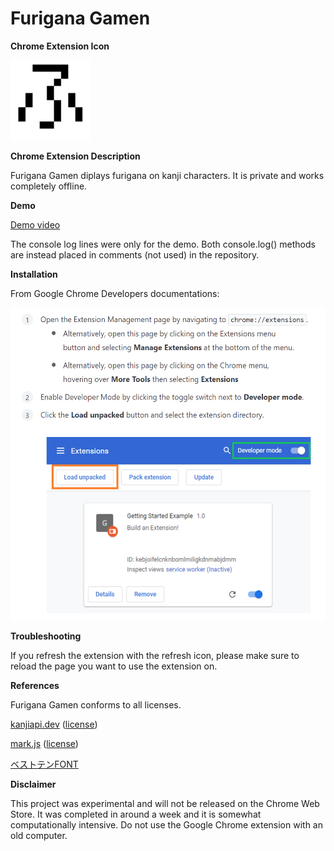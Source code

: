 # Furigana Gamen

**Chrome Extension Icon**

<img src="/Furigana%20Gamen/images/furigana_gamen_icon128.png">

**Chrome Extension Description**

Furigana Gamen diplays furigana on kanji characters. It is private and works completely offline.

**Demo**

[Demo video](https://youtu.be/mXe0tqj91-A)

The console log lines were only for the demo. Both console.log() methods are instead placed in comments (not used) in the repository.

**Installation**

From Google Chrome Developers documentations:

<img src="/google_chrome_extension_developer_guide.png" height="500">

**Troubleshooting**

If you refresh the extension with the refresh icon, please make sure to reload the page you want to use the extension on.

**References**

Furigana Gamen conforms to all licenses.

[kanjiapi.dev](https://kanjiapi.dev/ "kanjiapi.dev") ([license](http://www.edrdg.org/edrdg/licence.html))

[mark.js](https://markjs.io/ "mark.js") ([license](https://raw.githubusercontent.com/julmot/mark.js/master/LICENSE))

[ベストテンFONT](https://flopdesign.booth.pm/items/2747965 "ベストテンFONT")

**Disclaimer**

This project was experimental and will not be released on the Chrome Web Store. It was completed in around a week and it is somewhat computationally intensive. Do not use the Google Chrome extension with an old computer.

